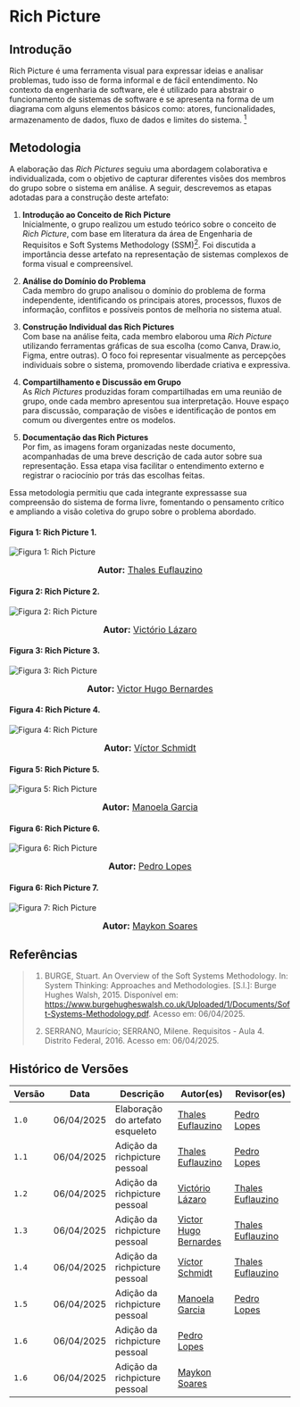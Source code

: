 # Rich Picture

## Introdução

Rich Picture é uma ferramenta visual para expressar ideias e analisar problemas, tudo isso de forma informal e de fácil entendimento. No contexto da engenharia de software, ele é utilizado para abstrair o funcionamento de sistemas de software e se apresenta na forma de um diagrama com alguns elementos básicos como: atores, funcionalidades, armazenamento de dados, fluxo de dados e limites do sistema. [<sup>1</sup>](#referências)

## Metodologia

A elaboração das *Rich Pictures* seguiu uma abordagem colaborativa e individualizada, com o objetivo de capturar diferentes visões dos membros do grupo sobre o sistema em análise. A seguir, descrevemos as etapas adotadas para a construção deste artefato:

1. **Introdução ao Conceito de Rich Picture**  
   Inicialmente, o grupo realizou um estudo teórico sobre o conceito de *Rich Picture*, com base em literatura da área de Engenharia de Requisitos e Soft Systems Methodology (SSM)[<sup>2</sup>](#referências). Foi discutida a importância desse artefato na representação de sistemas complexos de forma visual e compreensível.

2. **Análise do Domínio do Problema**  
   Cada membro do grupo analisou o domínio do problema de forma independente, identificando os principais atores, processos, fluxos de informação, conflitos e possíveis pontos de melhoria no sistema atual.

3. **Construção Individual das Rich Pictures**  
   Com base na análise feita, cada membro elaborou uma *Rich Picture* utilizando ferramentas gráficas de sua escolha (como Canva, Draw.io, Figma, entre outras). O foco foi representar visualmente as percepções individuais sobre o sistema, promovendo liberdade criativa e expressiva.

4. **Compartilhamento e Discussão em Grupo**  
   As *Rich Pictures* produzidas foram compartilhadas em uma reunião de grupo, onde cada membro apresentou sua interpretação. Houve espaço para discussão, comparação de visões e identificação de pontos em comum ou divergentes entre os modelos.

5. **Documentação das Rich Pictures**  
   Por fim, as imagens foram organizadas neste documento, acompanhadas de uma breve descrição de cada autor sobre sua representação. Essa etapa visa facilitar o entendimento externo e registrar o raciocínio por trás das escolhas feitas.

Essa metodologia permitiu que cada integrante expressasse sua compreensão do sistema de forma livre, fomentando o pensamento crítico e ampliando a visão coletiva do grupo sobre o problema abordado.

#### Figura 1: Rich Picture 1.

![Figura 1: Rich Picture](../assets/Thales_RichPicture%20-%20AgendaFCTE.jpg)

<div>
<font size="3"><p style="text-align: center"><b>Autor:</b> <a href="https://www.github.com/thaleseuflauzino">Thales Euflauzino</a></font></p>
</div>

#### Figura 2: Rich Picture 2.

![Figura 2: Rich Picture](../assets/rich_picture_victorio.png)

<div>
<font size="3"><p style="text-align: center"><b>Autor:</b> <a href="https://www.github.com/Victor-oss">Victório Lázaro</a></font></p>
</div>

#### Figura 3: Rich Picture 3.

![Figura 3: Rich Picture](../assets/victor_bernardes-rcp.png)

<div>
<font size="3"><p style="text-align: center"><b>Autor:</b> <a href="https://www.github.com/VHbernardes">Victor Hugo Bernardes</a></font></p>
</div>

#### Figura 4: Rich Picture 4.

![Figura 4: Rich Picture](../assets/Schmidt_RichPicture%20-%20AgendaFCTE.jpg)

<div>
<font size="3"><p style="text-align: center"><b>Autor:</b> <a href="https://www.github.com/moonshinerd">Víctor Schmidt</a></font></p>
</div>

#### Figura 5: Rich Picture 5.

![Figura 5: Rich Picture](../assets/Manoela-RichPicture.png)

<div>
<font size="3"><p style="text-align: center"><b>Autor:</b> <a href="https://www.github.com/manu-sgc">Manoela Garcia</a></font></p>
</div>

#### Figura 6: Rich Picture 6.

![Figura 6: Rich Picture](../assets/Pedro-RichPicture.png)

<div>
<font size="3"><p style="text-align: center"><b>Autor:</b> <a href="https://www.github.com/pLopess">Pedro Lopes</a></font></p>
</div>

#### Figura 6: Rich Picture 7.

![Figura 7: Rich Picture](../assets/Maykon-RichPicture.png)

<div>
<font size="3"><p style="text-align: center"><b>Autor:</b> <a href="https://www.github.com/maykjuso">Maykon Soares</a></font></p>
</div>

## Referências

> 1. BURGE, Stuart. An Overview of the Soft Systems Methodology. In: System Thinking: Approaches and Methodologies. [S.l.]: Burge Hughes Walsh, 2015. Disponível em: https://www.burgehugheswalsh.co.uk/Uploaded/1/Documents/Soft-Systems-Methodology.pdf​. Acesso em: 06/04/2025.
>
> 2. SERRANO, Maurício; SERRANO, Milene. Requisitos - Aula 4. Distrito Federal, 2016. Acesso em: 06/04/2025.
> 

## Histórico de Versões

Versão  | Data | Descrição | Autor(es) | Revisor(es)
-------- | ------ | ------ | ---------- | ----------
`1.0` | 06/04/2025 | Elaboração do artefato esqueleto | [Thales Euflauzino](https://github.com/thaleseuflauzino) | [Pedro Lopes](https://github.com/pLopess) |
`1.1` | 06/04/2025 | Adição da richpicture pessoal | [Thales Euflauzino](https://github.com/thaleseuflauzino) | [Pedro Lopes](https://github.com/pLopess) |
`1.2` | 06/04/2025 | Adição da richpicture pessoal | [Victório Lázaro](https://github.com/Victor-oss) | [Thales Euflauzino](https://github.com/thaleseuflauzino) |
`1.3` | 06/04/2025 | Adição da richpicture pessoal | [Victor Hugo Bernardes](https://github.com/VHbernardes) | [Thales Euflauzino](https://github.com/thaleseuflauzino) |
`1.4` | 06/04/2025 | Adição da richpicture pessoal | [Víctor Schmidt](https://github.com/moonshinerd) | [Thales Euflauzino](https://github.com/thaleseuflauzino) |
`1.5` | 06/04/2025 | Adição da richpicture pessoal | [Manoela Garcia](https://github.com/manu-sgc) | [Pedro Lopes](https://github.com/pLopess) |
`1.6` | 06/04/2025 | Adição da richpicture pessoal | [Pedro Lopes](https://github.com/pLopess) | |
`1.6` | 06/04/2025 | Adição da richpicture pessoal | [Maykon Soares](https://github.com/maykjuso) | |
